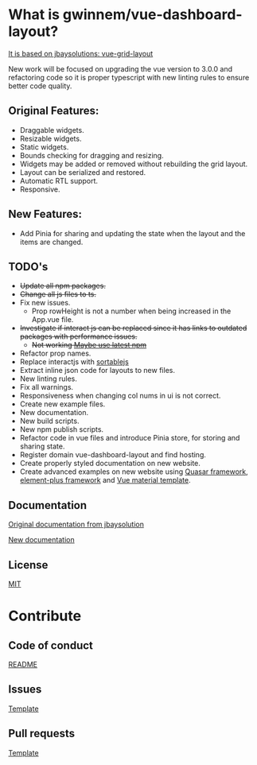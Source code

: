# What is gwinnem/vue-dashboard-layout?
[It is based on jbaysolutions: vue-grid-layout](https://jbaysolutions.github.io/vue-grid-layout)

New work will be focused on upgrading the vue version to 3.0.0 and refactoring code so it is proper typescript with new linting rules to ensure better code quality.

## Original Features:
* Draggable widgets.
* Resizable widgets.
* Static widgets.
* Bounds checking for dragging and resizing.
* Widgets may be added or removed without rebuilding the grid layout.
* Layout can be serialized and restored.
* Automatic RTL support.
* Responsive.

## New Features:
* Add Pinia for sharing and updating the state when the layout and the items are changed.

## TODO's
* ~~Update all npm packages.~~
* ~~Change all js files to ts.~~
* Fix new issues.
    * Prop rowHeight is not a number when being increased in the App.vue file.
* ~~Investigate if interact js can be replaced since it has links to outdated packages with performance issues.~~
    * ~~Not working [Maybe use latest npm](https://www.npmjs.com/package/interactjs)~~
* Refactor prop names.
* Replace interactjs with [sortablejs](https://github.com/SortableJS/Sortable)
* Extract inline json code for layouts to new files.
* New linting rules.
* Fix all warnings.
* Responsiveness when changing col nums in ui is not correct.
* Create new example files.
* New documentation.
* New build scripts.
* New npm publish scripts.
* Refactor code in vue files and introduce Pinia store, for storing and sharing state.
* Register domain vue-dashboard-layout and find hosting.
* Create properly styled documentation on new website.
* Create advanced examples on new website using [Quasar framework](https://quasar.dev/), [element-plus framework](https://element-plus.org/en-US/) and [Vue material template](https://www.creative-tim.com/vuematerial).


## Documentation
[Original documentation from jbaysolution](https://jbaysolutions.github.io/vue-grid-layout/guide/)

[New documentation](./docs/TOC.md)


## License
[MIT](./LICENSE.md)



# Contribute


## Code of conduct
[README](./CODE_OF_CONDUCT.md)


## Issues
[Template](./.github/ISSUE_TEMPLATE.md)


## Pull requests
[Template](./.github/ISSUE_TEMPLATE.md)
